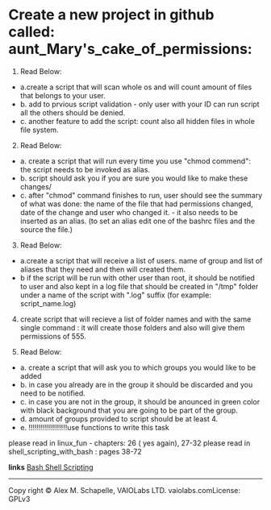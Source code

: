 # Create a new project in github called: aunt_Mary's_cake_of_permissions:

1. Read Below:

- a.create a script that will scan whole os and will count amount of files that belongs to your user.
- b. add to prvious script validation - only user with your ID can run script all the others should be denied.
- c. another feature to add the script: count also all hidden files in whole file system.

2. Read Below:

- a. create a script that will run every time you use "chmod commend": the script needs to be invoked as alias.
- b. script should ask you if you are sure you would like to make these changes/
- c. after "chmod" command finishes to run, user should see the summary of what was done: the name of the file that had permissions changed, date of the change and user who changed it. - it also needs to be inserted as an alias. (to set an alias edit one of the bashrc files and the source the file.)

3. Read Below:

- a.create a script that will receive a list of users. name of group  and list of aliases that they need and then will  created them.
- b if the script will be run with other user than root, it should be notified to user and also kept in a log file that should be created in "/tmp" folder under a name of the script with ".log" suffix  (for example: script_name.log)

4. create script that will recieve a list of folder names and with the same single command : it will create those folders and also will give them permissions of 555.

5. Read Below:

- a. create a script that will ask you to which groups you would like to be added
- b. in case you already are in the group it should be discarded and you need to be notified.
- c. in case you are not in the group, it should be anounced in green color with black background that you are going to be part of the group.
- d. amount of groups provided to script should be at least 4.
- e. !!!!!!!!!!!!!!!!!!!use functions to write this task

please read in linux_fun - chapters: 26 ( yes again), 27-32
please read in shell_scripting_with_bash : pages 38-72

**links**
[Bash Shell Scripting](https://en.wikibooks.org/wiki/Bash_Shell_Scripting)

---

Copy right © Alex M. Schapelle, VAIOLabs LTD.  vaiolabs.comLicense: GPLv3
